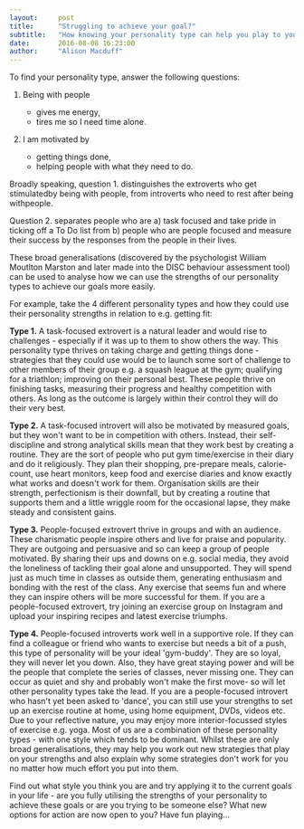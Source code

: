 ```yaml
---
layout:     post
title:      "Struggling to achieve your goal?"
subtitle:   "How knowing your personality type can help you play to your strengths."  
date:       2016-08-08 16:23:00
author:     "Alison Macduff"
---
```


<!--**Struggling to achieve your goal?**-->

<!--**How knowing your personality type can help you play to your strengths.**-->

To find your personality type, answer the following questions:

1. Being with people
    - gives me energy,
    - tires me so I need time alone.

2. I am motivated by
    - getting things done,
    - helping people with what they need to do.

Broadly speaking, question 1. distinguishes the extroverts who get stimulatedby being with people, from introverts who need to rest after being withpeople.

Question 2. separates people who are a) task focused and take pride in ticking off a To Do list from b) people who are people focused and measure their success by the responses from the people in their lives.

These broad generalisations (discovered by the psychologist William Moutlton Marston and later made into the DISC behaviour assessment tool) can be used to analyse how we can use the strengths of our personality types to achieve our goals more easily.

For example, take the 4 different personality types and how they could use their personality strengths in relation to e.g. getting fit:

__Type 1.__ A task-focused extrovert is a natural leader and would rise to challenges - especially if it was up to them to show others the way. This personality type thrives on taking charge and getting things done -strategies that they could use would be to launch some sort of challenge to other members of their group e.g. a squash league at the gym; qualifying for a triathlon; improving on their personal best. These people thrive on finishing tasks, measuring their progress and healthy competition with others. As long as the outcome is largely within their control they will do their very best.

__Type 2.__ A task-focused introvert will also be motivated by measured goals, but they won&#39;t want to be in competition with others. Instead, their self-discipline and strong analytical skills mean that they work best by creating a routine. They are the sort of people who put gym time/exercise in their diary and do it religiously. They plan their shopping, pre-prepare meals, calorie-count, use heart monitors, keep food and exercise diaries and know exactly what works and doesn&#39;t work for them. Organisation skills are their strength, perfectionism is their downfall, but by creating a routine that supports them and a little wriggle room for the occasional lapse, they make steady and consistent gains.

__Type 3.__ People-focused extrovert thrive in groups and with an audience. These charismatic people inspire others and live for praise and popularity. They are outgoing and persuasive and so can keep a group of people motivated. By sharing their ups and downs on e.g. social media, they avoid the loneliness of tackling their goal alone and unsupported. They will spend just as much time in classes as outside them, generating enthusiasm and bonding with the rest of the class. Any exercise that seems fun and where they can inspire others will be more successful for them. If you are a people-focused extrovert, try joining an exercise group on Instagram and upload your inspiring recipes and latest exercise triumphs.

__Type 4.__ People-focused introverts work well in a supportive role. If they can find a colleague or friend who wants to exercise but needs a bit of a push, this type of personality will be your ideal &#39;gym-buddy&#39;. They are so loyal, they will never let you down. Also, they have great staying power and will be the people that complete the series of classes, never missing one. They can occur as quiet and shy and probably won&#39;t make the first move- so will let other personality types take the lead. If you are a people-focused introvert who hasn&#39;t yet been asked to &#39;dance&#39;, you can still use your strengths to set up an exercise routine at home, using home equipment, DVDs, videos etc. Due to your reflective nature, you may enjoy more interior-focussed styles of exercise e.g. yoga. Most of us are a combination of these personality types - with one style which tends to be dominant. Whilst these are only broad generalisations, they may help you work out new strategies that play on your strengths and also explain why some strategies don&#39;t work for you no matter how much effort you put 
into them.

Find out what style you think you are and try applying it to the current goals in your life - are you fully utilising the strengths of your personality to achieve these goals or are you trying to be someone else? What new options for action are now open to you? Have fun playing...